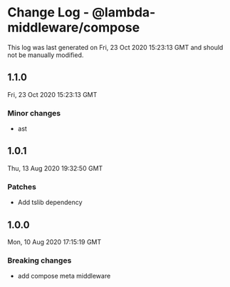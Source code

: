 # Change Log - @lambda-middleware/compose

This log was last generated on Fri, 23 Oct 2020 15:23:13 GMT and should not be manually modified.

## 1.1.0
Fri, 23 Oct 2020 15:23:13 GMT

### Minor changes

- ast

## 1.0.1
Thu, 13 Aug 2020 19:32:50 GMT

### Patches

- Add tslib dependency

## 1.0.0
Mon, 10 Aug 2020 17:15:19 GMT

### Breaking changes

- add compose meta middleware

